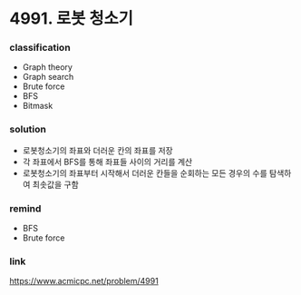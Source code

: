 # 4991. 로봇 청소기

### classification
* Graph theory
* Graph search
* Brute force
* BFS
* Bitmask

### solution
* 로봇청소기의 좌표와 더러운 칸의 좌표를 저장
* 각 좌표에서 BFS를 통해 좌표들 사이의 거리를 계산
* 로봇청소기의 좌표부터 시작해서 더러운 칸들을 순회하는 모든 경우의 수를 탐색하여 최솟값을 구함

### remind
* BFS
* Brute force

### link
https://www.acmicpc.net/problem/4991